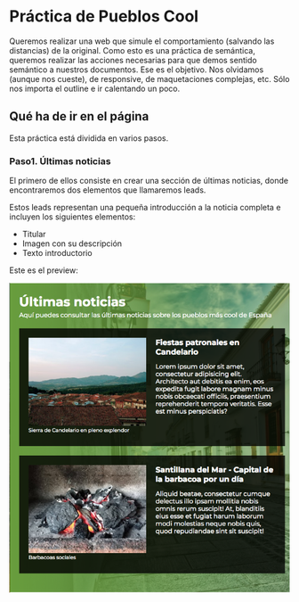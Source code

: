 # Práctica de Pueblos Cool


Queremos realizar una web que simule el comportamiento (salvando las distancias) de la original.
Como esto es una práctica de semántica, queremos realizar las acciones necesarias para que demos 
sentido semántico a nuestros documentos. Ese es el objetivo. Nos olvidamos (aunque nos cueste), de 
responsive, de maquetaciones complejas, etc. Sólo nos importa el outline e ir calentando un poco.

## Qué ha de ir en el página

Esta práctica está dividida en varios pasos. 

### Paso1. Últimas noticias

El primero de ellos consiste en crear una sección de últimas noticias, donde encontraremos dos elementos que llamaremos leads.

Estos leads representan una pequeña introducción a la noticia completa e incluyen los siguientes elementos:

- Titular
- Imagen con su descripción 
- Texto introductorio

Este es el preview:

!["Paso 1"](./img/paso1.png)  